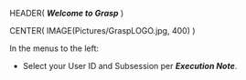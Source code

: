 HEADER( *__Welcome to Grasp__* )

CENTER( IMAGE(Pictures/GraspLOGO.jpg, 400) )

In the menus to the left:

- Select your User ID and Subsession per *__Execution Note__*.

